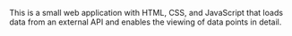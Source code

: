 This is a small web application with HTML, CSS, and JavaScript that loads
data from an external API and enables the viewing of data points in detail.
